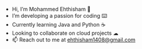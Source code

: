 - Hi, I’m Mohammed Ehthisham 👋
- I’m developing a passion for coding ⌨️
- Currently learning Java and Python ☕
- Looking to collaborate on cloud projects ☁
- 📫 Reach out to me at ehthisham1408@gmail.com

<!---
MEhthisham/MEhthisham is a ✨ special ✨ repository because its `README.md` (this file) appears on your GitHub profile.
You can click the Preview link to take a look at your changes.
